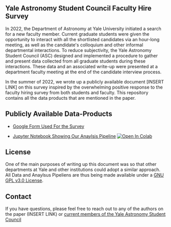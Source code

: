 ## Yale Astronomy Student Council Faculty Hire Survey

In 2022, the Department of Astronomy at Yale University initiated a search for a new faculty member. Current graduate students were given the opportunity to interact with all the shortlisted candidates via an hour-long meeting, as well as the candidate's colloquium and other informal departmental interactions. To reduce subjectivity, the Yale Astronomy Student Council (ASC) designed and implemented a procedure to gather and present data collected from all graduate students during these interactions. These data and an associated write-up were presented at a department faculty meeting at the end of the candidate interview process. 
 
In the summer of 2022, we wrote up a publicly available document [INSERT LINK] on this survey inspired by the overwhelming positive response to the faculty hiring survey from both students and faculty. This repository  contains all the data products that are mentioned in the paper. 


## Publicly Available Data-Products

* [Google Form Used For the Survey](https://forms.gle/5ezMiDNBjXPuKYVG7)

* [Jupyter Notebook Showing Our Anaylsis Pipeline](fake_link) [![Open In Colab](https://colab.research.google.com/assets/colab-badge.svg)](https://colab.research.google.com/drive/1y47zNyRb7l5ftv8CJ_rIcG1l-urDWcGo?usp=sharing)


## License
One of the main purposes of writing up this document was so that other departments at Yale and other institutions could adopt a similar approach. All Data and Anaylsus Pipeliens are thus being made available under a [GNU GPL v3.0 License](https://github.com/aritraghsh09/asc-faculty-hire-paper-assets/blob/main/LICENSE).


## Contact
If you have questions, please feel free to reach out to any of the authors on the paper (INSERT LINK) or [current members of the Yale Astronomy Student Council](https://astronomy.yale.edu/about/astronomy-student-council)
